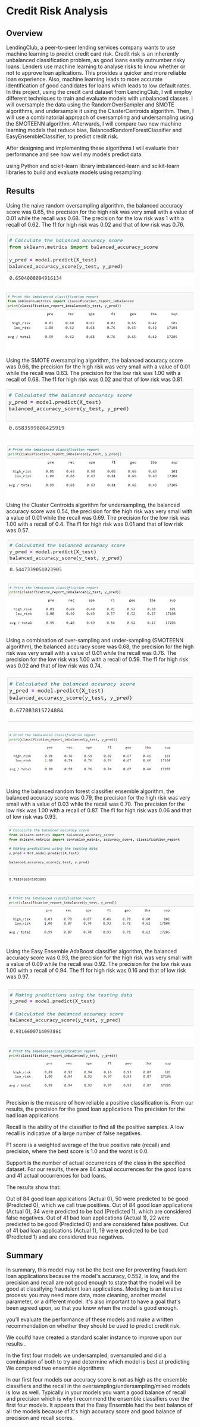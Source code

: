 # Credit Risk Analysis
## Overview
LendingClub, a peer-to-peer lending services company wants to use machine learning to predict credit card risk. Credit risk is an inherently unbalanced classification problem, as good loans easily outnumber risky loans. Lenders use machine learning to analyse risks to know whether or not to approve loan aplications. This provides a quicker and more reliable loan experience. Also, machine learning leads to more accurate identification of good candidates for loans which leads to low default rates.   
In this project, using the credit card dataset from LendingClub, I will employ different techniques to train and evaluate models with unbalanced classes. I will oversample the data using the RandomOverSampler and SMOTE algorithms, and undersample it using the ClusterCentroids algorithm. Then, I will use a combinatorial approach of oversampling and undersampling using the SMOTEENN algorithm.  Afterwards, I will compare two new machine learning models that reduce bias, BalancedRandomForestClassifier and EasyEnsembleClassifier, to predict credit risk. 

After designing and implementing these algorithms I will evaluate their performance and see how well my models predict data.






 using Python and scikit-learn library 
imbalanced-learn and scikit-learn libraries to build and evaluate models using resampling.

 

## Results
Using the naive random oversampling algorithm, the balanced accuracy score was 0.65, the precision for the high risk was very small with a value of  0.01 while the recall was 0.68. The precision for the low risk was 1 with a recall of 0.62. The f1 for high risk was 0.02 and that of low risk was 0.76.

![image1](https://github.com/GerlechJen/Credit_Risk_Analysis/blob/main/Images/naive%20oversampling%20accuracy.png)

![image2](https://github.com/GerlechJen/Credit_Risk_Analysis/blob/main/Images/naive%20oversampling%20report.png)


Using the SMOTE oversampling algorithm, the balanced accuracy score was 0.66, the precision for the high risk was very small with a value of  0.01 while the recall was 0.63. The precision for the low risk was 1.00 with a recall of 0.68. The f1 for high risk was 0.02 and that of low risk was 0.81.

![image3](https://github.com/GerlechJen/Credit_Risk_Analysis/blob/main/Images/SMOTE%20oversampling%20accuracy.png)

![image4](https://github.com/GerlechJen/Credit_Risk_Analysis/blob/main/Images/SMOTE%20oversampling%20report.png)

Using the Cluster Centroids algorithm for undersampling, the balanced accuracy score was 0.54, the precision for the high risk was very small with a value of  0.01 while the recall was 0.69. The precision for the low risk was 1.00 with a recall of 0.4. The f1 for high risk was 0.01 and that of low risk was 0.57.

![image5](https://github.com/GerlechJen/Credit_Risk_Analysis/blob/main/Images/undersampling%20accuracy.png)

![image6](https://github.com/GerlechJen/Credit_Risk_Analysis/blob/main/Images/undersampling%20report.png)

Using a combination of over-sampling and under-sampling (SMOTEENN algorithm),  the balanced accuracy score was 0.68, the precision for the high risk was very small with a value of  0.01 while the recall was 0.76. The precision for the low risk was 1.00 with a recall of 0.59. The f1 for high risk was 0.02 and that of low risk was 0.74.

![image7](https://github.com/GerlechJen/Credit_Risk_Analysis/blob/main/Images/SMOTEENN%20Accuracy.png)

![image8](https://github.com/GerlechJen/Credit_Risk_Analysis/blob/main/Images/SMOTEENN%20report.png)

Using the balanced random forest classifier ensemble algorithm,  the balanced accuracy score was 0.79, the precision for the high risk was very small with a value of  0.03 while the recall was 0.70. The precision for the low risk was 1.00 with a recall of 0.87. The f1 for high risk was 0.06 and that of low risk was 0.93.

![image9](https://github.com/GerlechJen/Credit_Risk_Analysis/blob/main/Images/ensemble%20accuracy.png)

![image10](https://github.com/GerlechJen/Credit_Risk_Analysis/blob/main/Images/ensemble%20report.png)

Using the Easy Ensemble AdaBoost classifier algorithm,  the balanced accuracy score was 0.93, the precision for the high risk was very small with a value of  0.09 while the recall was 0.92. The precision for the low risk was 1.00 with a recall of 0.94. The f1 for high risk was 0.16 and that of low risk was 0.97.

![image11](https://github.com/GerlechJen/Credit_Risk_Analysis/blob/main/Images/AdaBoost%20Accuracy.png)

![image12](https://github.com/GerlechJen/Credit_Risk_Analysis/blob/main/Images/AdaBoost%20Report.png)


Precision is the measure of how reliable a positive classification is. From our results, the precision for the good loan applications The precision for the bad loan applications 

Recall is the ability of the classifier to find all the positive samples. A low recall is indicative of a large number of false negatives.

 F1 score is a weighted average of the true positive rate (recall) and precision, where the best score is 1.0 and the worst is 0.0.
 
 Support is the number of actual occurrences of the class in the specified dataset. For our results, there are 84 actual occurrences for the good loans and 41 actual occurrences for bad loans.




The results show that:

Out of 84 good loan applications (Actual 0), 50 were predicted to be good (Predicted 0), which we call true positives.
Out of 84 good loan applications (Actual 0), 34 were predicted to be bad (Predicted 1), which are considered false negatives.
Out of 41 bad loan applications (Actual 1), 22 were predicted to be good (Predicted 0) and are considered false positives.
Out of 41 bad loan applications (Actual 1), 19 were predicted to be bad (Predicted 1) and are considered true negatives.



## Summary

In summary, this model may not be the best one for preventing fraudulent loan applications because the model's accuracy, 0.552, is low, and the precision and recall are not good enough to state that the model will be good at classifying fraudulent loan applications. Modeling is an iterative process: you may need more data, more cleaning, another model parameter, or a different model. It's also important to have a goal that's been agreed upon, so that you know when the model is good enough.

you’ll evaluate the performance of these models and make a written recommendation on whether they should be used to predict credit risk.


We coulfd have created a standard scaler instance to improve upon our results . 



In the first four models we undersampled, oversampled and did a combination of both to try and determine which model is best at predicting  We compared two ensemble algorithms



In our first four models our accuracy score is not as high as the ensemble classifiers and the recall in the oversampling/undersampling/mixed models is low as well. Typically in your models you want a good balance of recall and precision which is why I recommend the ensemble classifiers over the first four models. It appears that the Easy Ensemble had the best balance of all the models because of it's high accuracy score and good balance of precision and recall scores.
